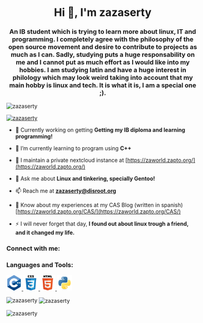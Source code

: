 <h1 align="center">Hi 👋, I'm zazaserty</h1>
<h3 align="center">An IB student which is trying to learn more about linux, IT and programming. I completely agree with the philosophy of the open source movement and desire to contribute to projects as much as I can. Sadly, studying puts a huge responsability on me and I cannot put as much effort as I would like into my hobbies. I am studying latin and have a huge interest in philology which may look weird taking into account that my main hobby is linux and tech. It is what it is, I am a special one ;).</h3>

<p align="left"> <img src="https://komarev.com/ghpvc/?username=zazaserty&label=Profile%20views&color=0e75b6&style=flat" alt="zazaserty" /> </p>

<p align="left"> <a href="https://github.com/ryo-ma/github-profile-trophy"><img src="https://github-profile-trophy.vercel.app/?username=zazaserty" alt="zazaserty" /></a> </p>

- 🔭 Currently working on getting **Getting my IB diploma and learning programming!**

- 🌱 I’m currently learning to program using **C++**

- 📝 I maintain a private nextcloud instance at [https://zaworld.zapto.org/](https://zaworld.zapto.org/)

- 💬 Ask me about **Linux and tinkering, specially Gentoo!**

- 📫 Reach me at **zazaserty@disroot.org**

- 📄 Know about my experiences at my CAS Blog (written in spanish) [https://zaworld.zapto.org/CAS/](https://zaworld.zapto.org/CAS/)

- ⚡ I will never forget that day, **I found out about linux trough a friend, and it changed my life.**

<h3 align="left">Connect with me:</h3>
<p align="left">
</p>

<h3 align="left">Languages and Tools:</h3>
<p align="left"> <a href="https://www.w3schools.com/cpp/" target="_blank" rel="noreferrer"> <img src="https://raw.githubusercontent.com/devicons/devicon/master/icons/cplusplus/cplusplus-original.svg" alt="cplusplus" width="40" height="40"/> </a> <a href="https://www.w3schools.com/css/" target="_blank" rel="noreferrer"> <img src="https://raw.githubusercontent.com/devicons/devicon/master/icons/css3/css3-original-wordmark.svg" alt="css3" width="40" height="40"/> </a> <a href="https://www.w3.org/html/" target="_blank" rel="noreferrer"> <img src="https://raw.githubusercontent.com/devicons/devicon/master/icons/html5/html5-original-wordmark.svg" alt="html5" width="40" height="40"/> </a> <a href="https://www.python.org" target="_blank" rel="noreferrer"> <img src="https://raw.githubusercontent.com/devicons/devicon/master/icons/python/python-original.svg" alt="python" width="40" height="40"/> </a> </p>

<p><img align="left" src="https://github-readme-stats.vercel.app/api/top-langs?username=zazaserty&show_icons=true&locale=en&layout=compact" alt="zazaserty" /></p>

<p>&nbsp;<img align="center" src="https://github-readme-stats.vercel.app/api?username=zazaserty&show_icons=true&locale=en" alt="zazaserty" /></p>

<p><img align="center" src="https://github-readme-streak-stats.herokuapp.com/?user=zazaserty&" alt="zazaserty" /></p>

